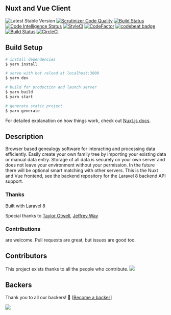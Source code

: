 ## Nuxt and Vue Client
![Latest Stable Version](https://img.shields.io/github/release/familytree365/frontend.svg) 
[![Scrutinizer Code Quality](https://scrutinizer-ci.com/g/familytree365/frontend/badges/quality-score.png?b=master)](https://scrutinizer-ci.com/g/familytree365/frontend/?branch=master)
[![Build Status](https://scrutinizer-ci.com/g/familytree365/frontend/badges/build.png?b=master)](https://scrutinizer-ci.com/g/familytree365/frontend/build-status/master)
[![Code Intelligence Status](https://scrutinizer-ci.com/g/familytree365/frontend/badges/code-intelligence.svg?b=master)](https://scrutinizer-ci.com/code-intelligence)
[![StyleCI](https://github.styleci.io/repos/316439306/shield?branch=master)](https://github.styleci.io/repos/316439306)
[![CodeFactor](https://www.codefactor.io/repository/github/familytree365/frontend/badge/master)](https://www.codefactor.io/repository/github/familytree365/frontend/overview/master)
[![codebeat badge](https://codebeat.co/badges/911f9e33-212a-4dfa-a860-751cdbbacff7)](https://codebeat.co/projects/github-com-modulargenealogy-genealogy-master)
[![Build Status](https://travis-ci.org/familytree365/frontend.svg?branch=master)](https://travis-ci.org/familytree365/frontend)
[![CircleCI](https://circleci.com/gh/familytree365/frontend.svg?style=svg)](https://circleci.com/gh/familytree365/frontend)

## Build Setup

```bash
# install dependencies
$ yarn install

# serve with hot reload at localhost:3000
$ yarn dev

# build for production and launch server
$ yarn build
$ yarn start

# generate static project
$ yarn generate
```

For detailed explanation on how things work, check out [Nuxt.js docs](https://nuxtjs.org).


## Description

Browser based genealogy software for interacting and processing data efficiently. Easily create your
own family tree by importing your existing data or manual data entry. Storage of all data is securely on your own server and does
not leave your environment without your permission. In the future there will be optional
smart matching with other servers. This is the Nuxt and Vue frontend, see the backend repository for the Laravel 8 backend API support.


### Thanks

Built with Laravel 8

Special thanks to [Taylor Otwell](https://laravel.com/), [Jeffrey Way](https://laracasts.com)

### Contributions

are welcome. Pull requests are great, but issues are good too.

## Contributors

This project exists thanks to all the people who contribute. 
<a href="graphs/contributors"><img src="https://opencollective.com/genealogy/contributors.svg?width=890&button=false" /></a>


## Backers

Thank you to all our backers! 🙏 [[Become a backer](https://opencollective.com/genealogy#backer)]

<a href="https://opencollective.com/genealogy#backers" target="_blank"><img src="https://opencollective.com/genealogy/backers.svg?width=890"></a>



